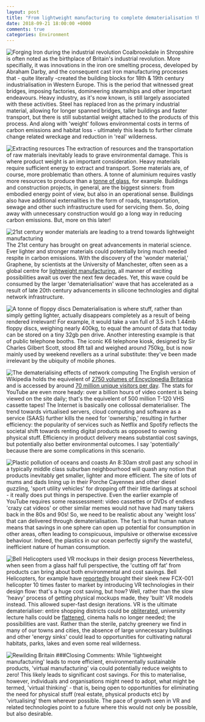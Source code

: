 ```yaml
---
layout: post
title: "From lightweight manufacturing to complete dematerialisation through VR"
date: 2018-09-21 18:00:00 +0000
comments: true
categories: Environment
---
```

![Forging Iron during the industrial revolution](http://industrialrevolution.org.uk/wp-content/uploads/2014/07/iron-steel-industrial-revolution.jpg)
Coalbrookdale in Shropshire is often noted as the birthplace of Britain's industrial revolution. More specifially, it was innovations in the iron ore smelting process, developed by Abraham Darby, and the consequent cast iron manufacturing processes that - quite literally -created the building blocks for 18th & 19th century industrialisation in Western Europe. This is the period that witnessed great bridges, imposing factories, domineering steamships and other important endeavours. Heavy industry, as it's now known, is still largely associated with these activities. Steel has replaced Iron as the primary industrial material, allowing for longer spanned bridges, taller buildings and faster transport, but there is still substantial weight attached to the products of this process. And along with 'weight' follows environmental costs in terms of carbon emissions and habitat loss - ultimately this leads to further climate change related wreckage and reduction in 'real' wilderness.

![Extracting resources](https://images.pexels.com/photos/1238864/pexels-photo-1238864.jpeg?dl&fit=crop&crop=entropy&w=1280&h=853)
The extraction of resources and the transportation of raw materials inevitably leads to grave environmental damage. This is where product weight is an important consideration. Heavy materials require sufficient energy to extract and transport. Some materials are, of course, more problematic than others. A tonne of aluminium requires vastly more resources to produce than a [tonne of glass](https://static1.squarespace.com/static/5ad70714a9e0287694999f01/t/5b008674aa4a99a865c783ce/1526761081527/emodiedcarbon1.gif), for example. Buildings and construction projects, in general, are the biggest sinners: from embodied energy point of view, but also in an operational sense. Buildings also have additional externalities in the form of roads, transportation, sewage and other such infrastructure used for servicing them. So, doing away with unnecessary construction would go a long way in reducing carbon emissions. But, more on this later!

![21st century wonder materials are leading to a trend towards lightweight manufacturing](https://www.graphene-info.com/files/graphene/powerbooster-graphene-flexible-touch-panel.jpg)
The 21st century has brought on great advancements in material science. Ever lighter and stronger materials could potentially bring much needed respite in carbon emissions. With the discovery of the 'wonder material,' Graphene, by scientists at the University of Manchester, often seen as a global centre for [lightweight manufacturing](https://www.themanufacturer.com/articles/global-lightweight-manufacturing-hub-forming-greater-manchester/), all manner of exciting possibilities await us over the next few decades. Yet, this wave could be consumed by the larger 'dematerialisation' wave that has accelerated as a result of late 20th century advancements in silicone technologies and digital network infrastructure.

![A tonne of floppy discs](https://www.technobuffalo.com/wp-content/uploads/2013/12/3.5-Floppy.jpg)
Dematerialisation is where stuff, rather than simply getting lighter, actually disappears completely as a result of being rendered irrelevant! For example, it would take a van full of 3.5 inch 1.44mb floppy discs, weighing nearly 400kg, to equal the amount of data that today can be stored on a tiny 32gb pen drive. Another interesting example is that of public telephone booths. The iconic K6 telephone kiosk, designed by Sir Charles Gilbert Scott, stood 8ft tall and weighed around 750kg, but is now mainly used by weekend revellers as a urinal substitute: they've been made irrelevant by the ubiquity of mobile phones. 

![The dematerialising effects of network computing](https://images.pexels.com/photos/159304/network-cable-ethernet-computer-159304.jpeg?auto=compress&cs=tinysrgb&h=350)
The English version of Wikipedia holds the equivelent of [2750 volumes of Encyclopedia Britanica](https://en.m.wikipedia.org/wiki/Wikipedia:Size_in_volumes) and is accessed by around [70 million unique visitors per day](https://tools.wmflabs.org/siteviews/?platform=all-sites&source=unique-devices&range=latest-20&sites=en.wikipedia.org). The stats for YouTube are even more heady: over a billion hours of video content is being viewed on the site daily; that's the equivelent of 500 million T-120 VHS cassette tapes! The Internet is basically one collossal dematerialiser. The trend towards virtualised servers, cloud computing and software as a service (SAAS) further kills the need for 'ownership,' resulting in further efficiency: the popularity of services such as Netflix and Spotify reflects the societal shift towards renting digital products as opposed to owning physical stuff. Efficiency in product delivery means substantial cost savings, but potentially also better environmental outcomes. I say 'potentially' because there are some complications in this scenario.

![Plastic pollution of oceans and coasts](https://cdn.shopify.com/s/files/1/0996/1022/articles/a5b55ef1e443d089fefd6f8433bc90b6.jpg?v=1522955371)
An 8:30am stroll past any school in a typically middle class suburban neighbourhood will quash any notion that products inevitably get smaller, lighter and more efficient. The site of lots of mums and dads lining up in their Porche Cayennes and other diesel guzzling, 'sport utility vehicles' for dropping off their little darlings at school - it really does put things in perspective. Even the earlier example of YouTube requires some reassessment: video cassettes or DVDs of endless 'crazy cat videos' or other similar memes would not have had many takers back in the 80s and 90s! So, we need to be realistic about any 'weight loss' that can delivered through dematerialisation. The fact is that human nature means that savings in one sphere can open up potential for consumption in other areas, often leading to conspicuous, impulsive or otherwise excessive behaviour. Indeed, the plastics in our ocean perfectly signify the wasteful, inefficient nature of human consumption.

![Bell Helicopters used VR mockups in their design process](https://d201n44z4ifond.cloudfront.net/wp-content/uploads/sites/6/2018/09/25135016/FCX-001_Concept_Fly_Over_City_Toronto-1024x647.jpg)
Nevertheless, when seen from a glass half full perspective, the 'cutting off fat' from products can bring about both  environmental and cost savings. Bell Helicopters, for example have [reportedly](https://blog.vive.com/us/2018/09/26/bell-brings-revolutionary-fcx-001-market-10-times-faster-htc-vive/) brought their sleek new FCX-001 helicopter 10 times faster to market by introducing VR technologies in their design flow: that's a huge cost saving, but how? Well, rather than the slow 'heavy' process of getting physical mockups made, they 'built' VR models instead. This allowed super-fast design iterations. VR is the ultimate dematerialiser: entire shopping districts could be [obliterated,](https://nitins.space/virtually-shopping/) university lecture halls could be [flattened](http://thedaily.case.edu/dental-lectures-virtual-reality-flip-learning-experience/), cinema halls no longer needed; the possibilities are vast. Rather than the sterile, patchy greenery we find in many of our towns and cities, the absence of large unnecessary buildings and other 'energy sinks' could lead to opportunities for cultivating natural habitats, parks, lakes and even some real wilderness.

![Rewilding Britain](https://www.rewildingbritain.org.uk/assets/components/phpthumbof/cache/PC_pine_marten.5a457561a7f8cc250728088513873b10.jpg)
###Closing Comments:
While 'lightweight manufacturing' leads to more efficient, environmentally sustainable products, 'virtual manufacturing' via could potentially reduce weights to zero! This likely leads to significant cost savings. For this to materialise, however, individuals and organisations might need to adopt, what might be termed, 'virtual thinking' - that is, being open to opportunities for eliminating the need for physical stuff (real estate, physical  products etc) by 'virtualising' them wherever possible. The pace of growth seen in VR and related technologies point to a future where this would not only be possible, but also desirable.